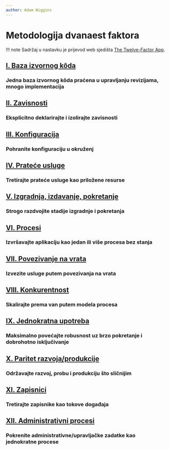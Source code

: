 ```yaml
---
author: Adam Wiggins
---
```


# Metodologija dvanaest faktora

!!! note
    Sadržaj u nastavku je prijevod web sjedišta [The Twelve-Factor App](https://12factor.net/).

## [I. Baza izvornog kôda](codebase.md)

### Jedna baza izvornog kôda praćena u upravljanju revizijama, mnogo implementacija

## [II. Zavisnosti](dependencies.md)

### Eksplicitno deklarirajte i izolirajte zavisnosti

## [III. Konfiguracija](config.md)

### Pohranite konfiguraciju u okruženj

## [IV. Prateće usluge](backing-services.md)

### Tretirajte prateće usluge kao priložene resurse

## [V. Izgradnja, izdavanje, pokretanje](build-release-run.md)

### Strogo razdvojite stadije izgradnje i pokretanja

## [VI. Procesi](processes.md)

### Izvršavajte aplikaciju kao jedan ili više procesa bez stanja

## [VII. Povezivanje na vrata](port-binding.md)

### Izvezite usluge putem povezivanja na vrata

## [VIII. Konkurentnost](concurrency.md)

### Skalirajte prema van putem modela procesa

## [IX. Jednokratna upotreba](disposability.md)

### Maksimalno povećajte robusnost uz brzo pokretanje i dobrohotno isključivanje

## [X. Paritet razvoja/produkcije](dev-prod-parity.md)

### Održavajte razvoj, probu i produkciju što sličnijim

## [XI. Zapisnici](logs.md)

### Tretirajte zapisnike kao tokove događaja

## [XII. Administrativni procesi](admin-processes.md)

### Pokrenite administrativne/upravljačke zadatke kao jednokratne procese
